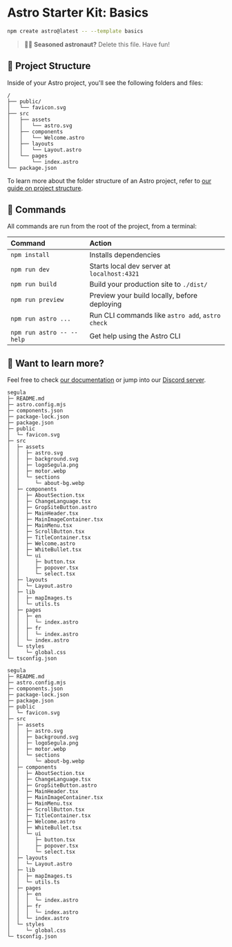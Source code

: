 # Astro Starter Kit: Basics

```sh
npm create astro@latest -- --template basics
```

> 🧑‍🚀 **Seasoned astronaut?** Delete this file. Have fun!

## 🚀 Project Structure

Inside of your Astro project, you'll see the following folders and files:

```text
/
├── public/
│   └── favicon.svg
├── src
│   ├── assets
│   │   └── astro.svg
│   ├── components
│   │   └── Welcome.astro
│   ├── layouts
│   │   └── Layout.astro
│   └── pages
│       └── index.astro
└── package.json
```

To learn more about the folder structure of an Astro project, refer to [our guide on project structure](https://docs.astro.build/en/basics/project-structure/).

## 🧞 Commands

All commands are run from the root of the project, from a terminal:

| Command                   | Action                                           |
| :------------------------ | :----------------------------------------------- |
| `npm install`             | Installs dependencies                            |
| `npm run dev`             | Starts local dev server at `localhost:4321`      |
| `npm run build`           | Build your production site to `./dist/`          |
| `npm run preview`         | Preview your build locally, before deploying     |
| `npm run astro ...`       | Run CLI commands like `astro add`, `astro check` |
| `npm run astro -- --help` | Get help using the Astro CLI                     |

## 👀 Want to learn more?

Feel free to check [our documentation](https://docs.astro.build) or jump into our [Discord server](https://astro.build/chat).

```
segula
├─ README.md
├─ astro.config.mjs
├─ components.json
├─ package-lock.json
├─ package.json
├─ public
│  └─ favicon.svg
├─ src
│  ├─ assets
│  │  ├─ astro.svg
│  │  ├─ background.svg
│  │  ├─ logoSegula.png
│  │  ├─ motor.webp
│  │  └─ sections
│  │     └─ about-bg.webp
│  ├─ components
│  │  ├─ AboutSection.tsx
│  │  ├─ ChangeLanguage.tsx
│  │  ├─ GropSiteButton.astro
│  │  ├─ MainHeader.tsx
│  │  ├─ MainImageContainer.tsx
│  │  ├─ MainMenu.tsx
│  │  ├─ ScrollButton.tsx
│  │  ├─ TitleContainer.tsx
│  │  ├─ Welcome.astro
│  │  ├─ WhiteBullet.tsx
│  │  └─ ui
│  │     ├─ button.tsx
│  │     ├─ popover.tsx
│  │     └─ select.tsx
│  ├─ layouts
│  │  └─ Layout.astro
│  ├─ lib
│  │  ├─ mapImages.ts
│  │  └─ utils.ts
│  ├─ pages
│  │  ├─ en
│  │  │  └─ index.astro
│  │  ├─ fr
│  │  │  └─ index.astro
│  │  └─ index.astro
│  └─ styles
│     └─ global.css
└─ tsconfig.json

```
```
segula
├─ README.md
├─ astro.config.mjs
├─ components.json
├─ package-lock.json
├─ package.json
├─ public
│  └─ favicon.svg
├─ src
│  ├─ assets
│  │  ├─ astro.svg
│  │  ├─ background.svg
│  │  ├─ logoSegula.png
│  │  ├─ motor.webp
│  │  └─ sections
│  │     └─ about-bg.webp
│  ├─ components
│  │  ├─ AboutSection.tsx
│  │  ├─ ChangeLanguage.tsx
│  │  ├─ GropSiteButton.astro
│  │  ├─ MainHeader.tsx
│  │  ├─ MainImageContainer.tsx
│  │  ├─ MainMenu.tsx
│  │  ├─ ScrollButton.tsx
│  │  ├─ TitleContainer.tsx
│  │  ├─ Welcome.astro
│  │  ├─ WhiteBullet.tsx
│  │  └─ ui
│  │     ├─ button.tsx
│  │     ├─ popover.tsx
│  │     └─ select.tsx
│  ├─ layouts
│  │  └─ Layout.astro
│  ├─ lib
│  │  ├─ mapImages.ts
│  │  └─ utils.ts
│  ├─ pages
│  │  ├─ en
│  │  │  └─ index.astro
│  │  ├─ fr
│  │  │  └─ index.astro
│  │  └─ index.astro
│  └─ styles
│     └─ global.css
└─ tsconfig.json

```